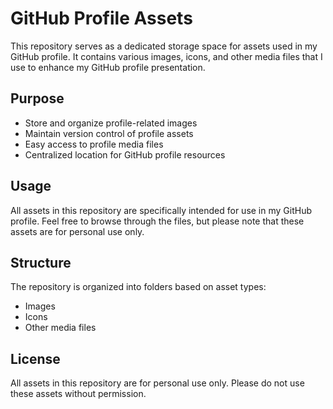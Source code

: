# GitHub Profile Assets

This repository serves as a dedicated storage space for assets used in my GitHub profile. It contains various images, icons, and other media files that I use to enhance my GitHub profile presentation.

## Purpose

- Store and organize profile-related images
- Maintain version control of profile assets
- Easy access to profile media files
- Centralized location for GitHub profile resources

## Usage

All assets in this repository are specifically intended for use in my GitHub profile. Feel free to browse through the files, but please note that these assets are for personal use only.

## Structure

The repository is organized into folders based on asset types:
- Images
- Icons
- Other media files

## License

All assets in this repository are for personal use only. Please do not use these assets without permission.